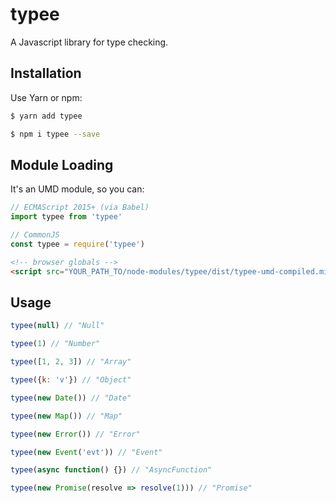 # typee

A Javascript library for type checking.

## Installation

Use Yarn or npm:

```bash
$ yarn add typee
```

```bash
$ npm i typee --save
```

## Module Loading

It's an UMD module, so you can:

```js
// ECMAScript 2015+ (via Babel)
import typee from 'typee'
```

```js
// CommonJS
const typee = require('typee')
```

```html
<!-- browser globals -->
<script src="YOUR_PATH_TO/node-modules/typee/dist/typee-umd-compiled.min.js" />
```

## Usage

```js
typee(null) // "Null"

typee(1) // "Number"

typee([1, 2, 3]) // "Array"

typee({k: 'v'}) // "Object"

typee(new Date()) // "Date"

typee(new Map()) // "Map"

typee(new Error()) // "Error"

typee(new Event('evt')) // "Event"

typee(async function() {}) // "AsyncFunction"

typee(new Promise(resolve => resolve(1))) // "Promise"
```

